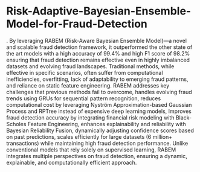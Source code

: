 # Risk-Adaptive-Bayesian-Ensemble-Model-for-Fraud-Detection
. By leveraging RABEM (Risk-Aware Bayesian Ensemble Model)—a novel and scalable fraud detection framework, it outperformed the other state of the art models with a high accuracy of 99.4% and high F1 score of 98.2% ensuring that fraud detection remains effective even in highly imbalanced datasets and evolving fraud landscapes.
Traditional methods, while effective in specific scenarios, often suffer from computational inefficiencies, overfitting, lack of adaptability to emerging fraud patterns, and reliance on static feature engineering. RABEM addresses key challenges that previous methods fail to overcome, handles evolving fraud trends using GRUs for sequential pattern recognition, reduces computational cost by leveraging Nyström Approximation-based Gaussian Process and RPTree instead of expensive deep learning models, Improves fraud detection accuracy by integrating financial risk modeling with Black-Scholes Feature Engineering, enhances explainability and reliability with Bayesian Reliability Fusion, dynamically adjusting confidence scores based on past predictions, scales efficiently for large datasets (6 million+ transactions) while maintaining high fraud detection performance. Unlike conventional models that rely solely on supervised learning, RABEM integrates multiple perspectives on fraud detection, ensuring a dynamic, explainable, and computationally efficient approach.
